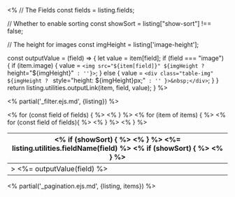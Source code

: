 <%
// The Fields
const fields = listing.fields;

// Whether to enable sorting
const showSort = listing["show-sort"] !== false;

// The height for images
const imgHeight = listing['image-height'];

const outputValue = (field) => {
  let value = item[field];
  if (field === "image") {
    if (item.image) {
      value = `<img src="${item[field]}" ${imgHeight ? ` height="${imgHeight}"` : ''}>`;
    } else {
      value = `<div class="table-img" ${imgHeight ? ` style="height: ${imgHeight}px;"` : '' }>&nbsp;</div>`;
    }
  }
  return listing.utilities.outputLink(item, field, value);
}
%>

<% partial('\_filter.ejs.md', {listing}) %>

<table class="quarto-listing table">
<thead>
<tr>
<% for (const field of fields) { %>
<th>
<% if (showSort) { %>
<a class="sort" data-sort="<%-listing.utilities.sortTarget(field)%>" onclick="return false;">
<% } %>
<%= listing.utilities.fieldName(field) %>
<% if (showSort) { %>
</a>
<% } %>
</th>
<% } %>
</tr>
</thead>
<tbody class="list">
<% for (item of items) { %>
<tr>
<% for (const field of fields){ %>
<td class="<%- field %><%-listing.utilities.sortClass(field) %>"<%=listing.utilities.sortAttr(item, field)%>>
<%= outputValue(field) %>
</td>
<% } %>
</tr>
<% } %>
</tbody>
</table>

<% partial('\_pagination.ejs.md', {listing, items}) %>

